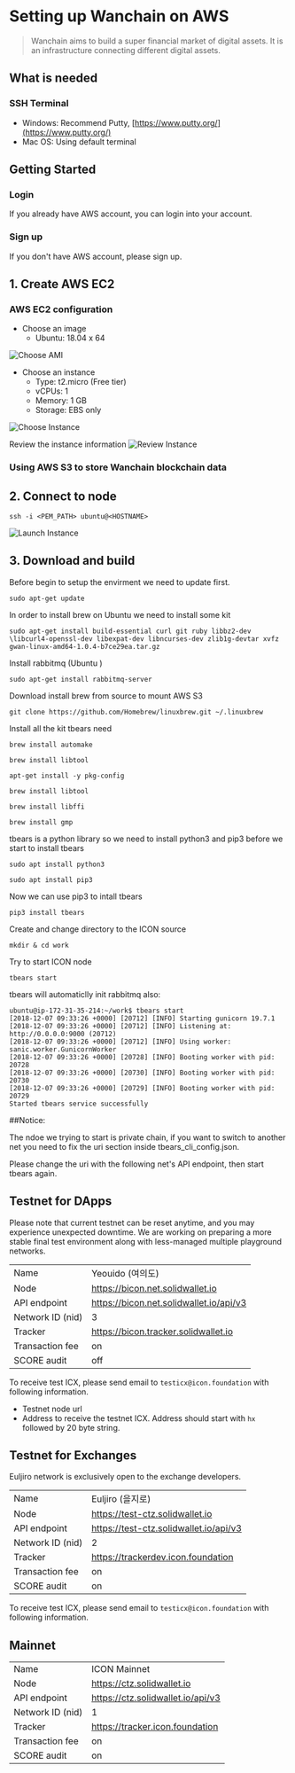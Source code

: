 # Setting up Wanchain on AWS

> Wanchain aims to build a super financial market of digital assets. It is an infrastructure connecting different digital assets.

## What is needed

### SSH Terminal 
- Windows: Recommend Putty, [https://www.putty.org/](https://www.putty.org/)
- Mac OS: Using default terminal

## Getting Started

### Login
If you already have AWS account, you can login into your account.

### Sign up
If you don't have AWS account, please sign up.

## 1. Create AWS EC2

### AWS EC2 configuration
- Choose an image
    - Ubuntu: 18.04 x 64

![Choose AMI](https://s3.amazonaws.com/kaizen-images/github/aws_choose_ami.png)

- Choose an instance
    - Type: t2.micro (Free tier)
    - vCPUs: 1
    - Memory: 1 GB
    - Storage: EBS only

![Choose Instance](https://s3.amazonaws.com/kaizen-images/github/aws_choose_instance.png)

Review the instance information
![Review Instance](https://s3.amazonaws.com/kaizen-images/github/aws_review_instance.png)

### Using AWS S3 to store Wanchain blockchain data

## 2. Connect to node

```
ssh -i <PEM_PATH> ubuntu@<HOSTNAME>
```

![Launch Instance](https://s3.amazonaws.com/kaizen-images/github/aws_launch_instance.png)

## 3. Download and build

Before begin to setup the envirment we need to update first.
```
sudo apt-get update
```

In order to install brew on Ubuntu we need to install some kit 
```
sudo apt-get install build-essential curl git ruby libbz2-dev \libcurl4-openssl-dev libexpat-dev libncurses-dev zlib1g-devtar xvfz gwan-linux-amd64-1.0.4-b7ce29ea.tar.gz
```

Install rabbitmq (Ubuntu )

```
sudo apt-get install rabbitmq-server
```

Download install brew from source  to mount AWS S3 

```
git clone https://github.com/Homebrew/linuxbrew.git ~/.linuxbrew
```

Install all the kit tbears need
```
brew install automake
```

```
brew install libtool
```

```
apt-get install -y pkg-config
```

```
brew install libtool
```

```
brew install libffi
```

```
brew install gmp
```

tbears is a python library so we need to install python3 and pip3 before we start to install tbears

```
sudo apt install python3
```

```
sudo apt install pip3
```

Now we can use pip3 to intall tbears

```
pip3 install tbears
```



Create and change directory to the ICON source

```
mkdir & cd work
```

Try to start ICON node
```
tbears start
```

tbears will automaticlly init rabbitmq also:
```
ubuntu@ip-172-31-35-214:~/work$ tbears start
[2018-12-07 09:33:26 +0000] [20712] [INFO] Starting gunicorn 19.7.1
[2018-12-07 09:33:26 +0000] [20712] [INFO] Listening at: http://0.0.0.0:9000 (20712)
[2018-12-07 09:33:26 +0000] [20712] [INFO] Using worker: sanic.worker.GunicornWorker
[2018-12-07 09:33:26 +0000] [20728] [INFO] Booting worker with pid: 20728
[2018-12-07 09:33:26 +0000] [20730] [INFO] Booting worker with pid: 20730
[2018-12-07 09:33:26 +0000] [20729] [INFO] Booting worker with pid: 20729
Started tbears service successfully

```



##Notice:

The ndoe we trying to start is private chain, if you want to switch to another net you need to fix the uri section inside tbears_cli_config.json.

Please change the uri with the following net's API endpoint, then start tbears again.

## Testnet for DApps

Please note that current testnet can be reset anytime, and you may experience unexpected downtime. We are working on preparing a more stable final test environment along with less-managed multiple playground networks.

|                  |                                         |
| ---------------- | --------------------------------------- |
| Name             | Yeouido (여의도)                        |
| Node             | https://bicon.net.solidwallet.io        |
| API endpoint     | https://bicon.net.solidwallet.io/api/v3 |
| Network ID (nid) | 3                                       |
| Tracker          | https://bicon.tracker.solidwallet.io    |
| Transaction fee  | on                                      |
| SCORE audit      | off                                     |

To receive test ICX, please send email to `testicx@icon.foundation` with following information.

- Testnet node url
- Address to receive the testnet ICX. Address should start with `hx` followed by 20 byte string.

## Testnet for Exchanges

Euljiro network is exclusively open to the exchange developers.

|                  |                                        |
| ---------------- | -------------------------------------- |
| Name             | Euljiro (을지로)                       |
| Node             | https://test-ctz.solidwallet.io        |
| API endpoint     | https://test-ctz.solidwallet.io/api/v3 |
| Network ID (nid) | 2                                      |
| Tracker          | https://trackerdev.icon.foundation     |
| Transaction fee  | on                                     |
| SCORE audit      | on                                     |

To receive test ICX, please send email to `testicx@icon.foundation` with following information.

## Mainnet

|                  |                                   |
| ---------------- | --------------------------------- |
| Name             | ICON Mainnet                      |
| Node             | https://ctz.solidwallet.io        |
| API endpoint     | https://ctz.solidwallet.io/api/v3 |
| Network ID (nid) | 1                                 |
| Tracker          | https://tracker.icon.foundation   |
| Transaction fee  | on                                |
| SCORE audit      | on                                |